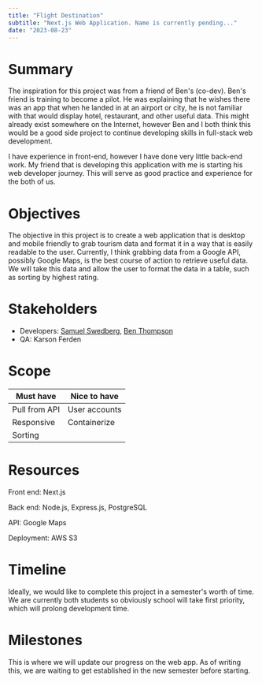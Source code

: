 ```yaml
---
title: "Flight Destination"
subtitle: "Next.js Web Application. Name is currently pending..."
date: "2023-08-23"
---
```


# Summary
The inspiration for this project was from a friend of Ben's (co-dev). Ben's friend is training to
become a pilot. He was explaining that he wishes there was an app that when he landed in at an
airport or city, he is not familiar with that would display hotel, restaurant, and other useful data.
This might already exist somewhere on the Internet, however Ben and I both think this would be
a good side project to continue developing skills in full-stack web development.

I have experience in front-end, however I have done very little back-end work. My friend that is
developing this application with me is starting his web developer journey. This will serve as
good practice and experience for the both of us.

# Objectives
The objective in this project is to create a web application that is desktop and mobile friendly to grab tourism data and format it in a way that is easily readable to the user. Currently, I think grabbing data from a Google API, possibly Google Maps, is the best course of action to retrieve useful data. We will take this data and allow the user to format the data in a table, such as sorting by highest rating.

# Stakeholders
- Developers: [Samuel Swedberg](https://github.com/samuelswedberg), [Ben Thompson](https://github.com/benjamin-i-thompson)
- QA: Karson Ferden

# Scope

| Must have     | Nice to have  |
| ------------- | ------------- |
| Pull from API | User accounts |
| Responsive    | Containerize  |
| Sorting       |               |

# Resources
Front end: Next.js

Back end: Node.js, Express.js, PostgreSQL

API: Google Maps

Deployment: AWS S3

# Timeline
Ideally, we would like to complete this project in a semester's worth of time. We are currently both students so obviously school will take first priority, which will prolong development time.

# Milestones
This is where we will update our progress on the web app. As of writing this, we are waiting to get established in the new semester before starting.